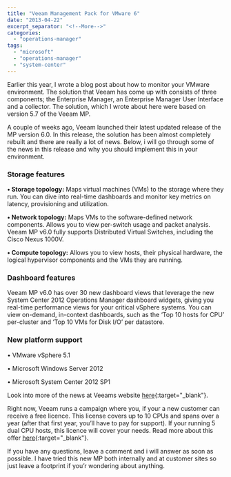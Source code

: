 ```yaml
---
title: "Veeam Management Pack for VMware 6"
date: "2013-04-22"
excerpt_separator: "<!--More-->"
categories: 
  - "operations-manager"
tags: 
  - "microsoft"
  - "operations-manager"
  - "system-center"
---
```


Earlier this year, I wrote a blog post about how to monitor your VMware environment. The solution that Veeam has come up with consists of three components; the Enterprise Manager, an Enterprise Manager User Interface and a collector. The solution, which I wrote about here were based on version 5.7 of the Veeam MP.

A couple of weeks ago, Veeam launched their latest updated release of the MP version 6.0. In this release, the solution has been almost completely rebuilt and there are really a lot of news. Below, i will go through some of the news in this release and why you should implement this in your environment.
<!--More-->
### Storage features

**• Storage topology:** Maps virtual machines (VMs) to the storage where they run. You can dive into real-time dashboards and monitor key metrics on latency, provisioning and utilization.

**• Network topology:** Maps VMs to the software-defined network components. Allows you to view per-switch usage and packet analysis. Veeam MP v6.0 fully supports Distributed Virtual Switches, including the Cisco Nexus 1000V.

**• Compute topology:** Allows you to view hosts, their physical hardware, the logical hypervisor components and the VMs they are running.

### Dashboard features

Veeam MP v6.0 has over 30 new dashboard views that leverage the new System Center 2012 Operations Manager dashboard widgets, giving you real-time performance views for your critical vSphere systems. You can view on-demand, in-context dashboards, such as the ‘Top 10 hosts for CPU’ per-cluster and ‘Top 10 VMs for Disk I/O’ per datastore.

### New platform support

• VMware vSphere 5.1

• Microsoft Windows Server 2012

• Microsoft System Center 2012 SP1

Look into more of the news at Veeams website [here](http://www.veeam.com/vmware-microsoft-esx-monitoring.html?ad=menu){:target="_blank"}.

Right now, Veeam runs a campaign where you, if your a new customer can receive a free licence. This license covers up to 10 CPUs and spans over a year (after that first year, you’ll have to pay for support). If your running 5 dual CPU hosts, this licence will cover your needs. Read more about this offer [here](http://www.veeam.com/freemp?ad=mp-next-steps){:target="_blank"}.

If you have any questions, leave a comment and i will answer as soon as possible. I have tried this new MP both internally and at customer sites so just leave a footprint if you’r wondering about anything.
